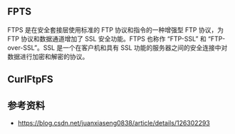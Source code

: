 ## FPTS

FTPS 是在安全套接层使用标准的 FTP 协议和指令的一种增强型 FTP 协议，为 FTP 协议和数据通道增加了 SSL 安全功能。FTPS 也称作 “FTP-SSL” 和 “FTP-over-SSL”。SSL 是一个在客户机和具有 SSL 功能的服务器之间的安全连接中对数据进行加密和解密的协议。

## CurlFtpFS

## 参考资料

- <https://blog.csdn.net/juanxiaseng0838/article/details/126302293>
